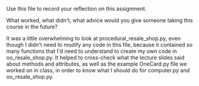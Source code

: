 Use this file to record your reflection on this assignment. 

What worked, what didn't, what advice would you give someone taking this course in the future?

It was a little overwhelming to look at procedural_resale_shop.py, even though I didn't need to modify any code in this file, because it contained so many functions that I'd need to understand to create my own code in oo_resale_shop.py. It helped to cross-check what the lecture slides said about methods and attributes, as well as the example OneCard.py file we worked on in class, in order to know what I should do for computer.py and oo_resale_shop.py. 
